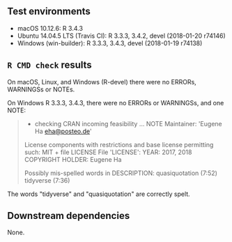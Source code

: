 ## Test environments

* macOS 10.12.6: R 3.4.3
* Ubuntu 14.04.5 LTS (Travis CI): R 3.3.3, 3.4.2, devel (2018-01-20 r74146)
* Windows (win-builder): R 3.3.3, 3.4.3, devel (2018-01-19 r74138)

## `R CMD check` results

On macOS, Linux, and Windows (R-devel) there were no ERRORs, WARNINGSs or NOTEs.

On Windows R 3.3.3, 3.4.3, there were no ERRORs or WARNINGSs, and one NOTE:

> * checking CRAN incoming feasibility ... NOTE
> Maintainer: 'Eugene Ha <eha@posteo.de>'
> 
> License components with restrictions and base license permitting such:
>   MIT + file LICENSE
> File 'LICENSE':
>   YEAR: 2017, 2018
>   COPYRIGHT HOLDER: Eugene Ha
> 
> Possibly mis-spelled words in DESCRIPTION:
>   quasiquotation (7:52)
>   tidyverse (7:36)

The words "tidyverse" and "quasiquotation" are correctly spelt.

## Downstream dependencies

None.
